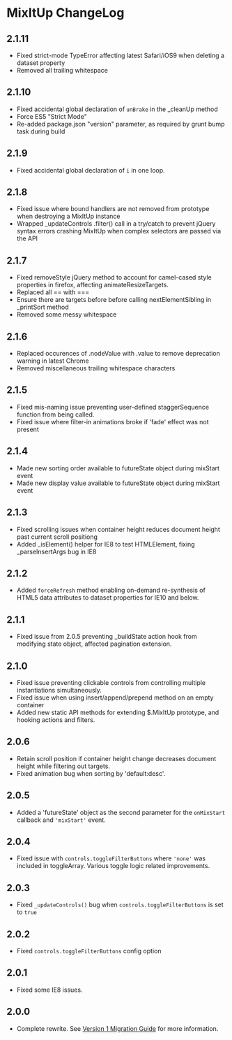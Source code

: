 MixItUp ChangeLog
=================

## 2.1.11
- Fixed strict-mode TypeError affecting latest Safari/iOS9 when deleting a dataset property
- Removed all trailing whitespace

## 2.1.10
- Fixed accidental global declaration of `unBrake` in the _cleanUp method
- Force ES5 "Strict Mode"
- Re-added package.json "version" parameter, as required by grunt bump task during build

## 2.1.9
- Fixed accidental global declaration of `i` in one loop.

## 2.1.8
- Fixed issue where bound handlers are not removed from prototype when destroying a MixItUp instance
- Wrapped _updateControls .filter() call in a try/catch to prevent jQuery syntax errors crashing MixItUp when complex selectors are passed via the API

## 2.1.7
- Fixed removeStyle jQuery method to account for camel-cased style properties in firefox, affecting animateResizeTargets.
- Replaced all == with ===
- Ensure there are targets before before calling nextElementSibling in _printSort method
- Removed some messy whitespace

## 2.1.6
- Replaced occurences of .nodeValue with .value to remove deprecation warning in latest Chrome
- Removed miscellaneous trailing whitespace characters

## 2.1.5
- Fixed mis-naming issue preventing user-defined staggerSequence function from being called.
- Fixed issue where filter-in animations broke if 'fade' effect was not present

## 2.1.4
- Made new sorting order available to futureState object during mixStart event
- Made new display value available to futureState object during mixStart event

## 2.1.3
- Fixed scrolling issues when container height reduces document height past current scroll positiong
- Added _isElement() helper for IE8 to test HTMLElement, fixing _parseInsertArgs bug in IE8

## 2.1.2
- Added `forceRefresh` method enabling on-demand re-synthesis of HTML5 data attributes to dataset properties for IE10 and below.

## 2.1.1
- Fixed issue from 2.0.5 preventing _buildState action hook from modifying state object, affected pagination extension.

## 2.1.0
- Fixed issue preventing clickable controls from controlling multiple instantiations simultaneously.
- Fixed issue when using insert/append/prepend method on an empty container
- Added new static API methods for extending $.MixItUp prototype, and hooking actions and filters.

## 2.0.6
- Retain scroll position if container height change decreases document height while filtering out targets.
- Fixed animation bug when sorting by 'default:desc'.

## 2.0.5
- Added a 'futureState' object as the second parameter for the `onMixStart` callback and `'mixStart'` event.

## 2.0.4
- Fixed issue with `controls.toggleFilterButtons` where `'none'` was included in toggleArray. Various toggle logic related improvements.

## 2.0.3
- Fixed `_updateControls()` bug when `controls.toggleFilterButtons` is set to `true`

## 2.0.2
- Fixed `controls.toggleFilterButtons` config option

## 2.0.1
- Fixed some IE8 issues.

## 2.0.0
- Complete rewrite. See [Version 1 Migration Guide](docs/version-1-migration.md) for more information.





